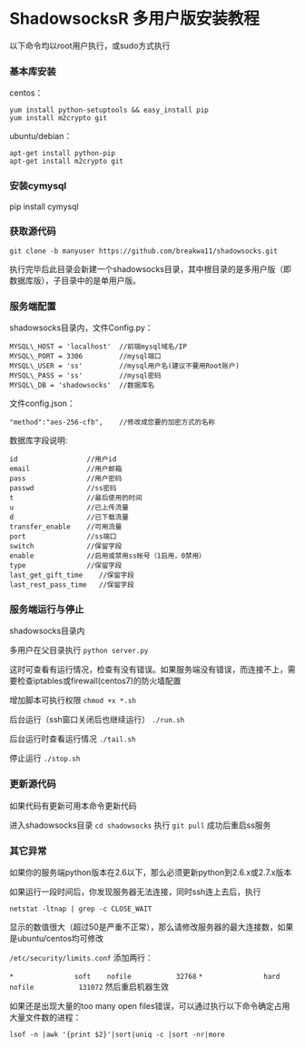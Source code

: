 # ShadowsocksR 多用户版安装教程 #

以下命令均以root用户执行，或sudo方式执行

### 基本库安装 ###
centos： 
```
yum install python-setuptools && easy_install pip
yum install m2crypto git
```
ubuntu/debian： 
```
apt-get install python-pip
apt-get install m2crypto git
```
### 安装cymysql ###
pip install cymysql

### 获取源代码 ###
`git clone -b manyuser https://github.com/breakwa11/shadowsocks.git`

执行完毕后此目录会新建一个shadowsocks目录，其中根目录的是多用户版（即数据库版），子目录中的是单用户版。

### 服务端配置 ###
shadowsocks目录内，文件Config.py： 
```
MYSQL\_HOST = 'localhost'  //前端mysql域名/IP
MYSQL\_PORT = 3306         //mysql端口
MYSQL\_USER = 'ss'         //mysql用户名(建议不要用Root账户)
MYSQL\_PASS = 'ss'         //mysql密码
MYSQL\_DB = 'shadowsocks'  //数据库名
```
文件config.json： 
```
"method":"aes-256-cfb",    //修改成您要的加密方式的名称
```

数据库字段说明:
   ```
  id                 //用户id
  email              //用户邮箱
  pass               //用户密码
  passwd             //ss密码
  t                  //最后使用的时间
  u                  //已上传流量
  d                  //已下载流量
  transfer_enable    //可用流量
  port               //ss端口
  switch             //保留字段
  enable             //启用或禁用ss帐号（1启用，0禁用）
  type               //保留字段
  last_get_gift_time    //保留字段
  last_rest_pass_time   //保留字段
  ```

### 服务端运行与停止 ###

shadowsocks目录内 

多用户在父目录执行 
`python server.py`

这时可查看有运行情况，检查有没有错误。如果服务端没有错误，而连接不上，需要检查iptables或firewall(centos7)的防火墙配置

增加脚本可执行权限 
`chmod +x *.sh`

后台运行（ssh窗口关闭后也继续运行） 
`./run.sh`

后台运行时查看运行情况 
`./tail.sh`

停止运行 
`./stop.sh`

### 更新源代码 ###
如果代码有更新可用本命令更新代码

进入shadowsocks目录 
`cd shadowsocks` 
执行 
`git pull` 
成功后重启ss服务

### 其它异常 ###
如果你的服务端python版本在2.6以下，那么必须更新python到2.6.x或2.7.x版本

如果运行一段时间后，你发现服务器无法连接，同时ssh连上去后，执行 

`netstat -ltnap | grep -c CLOSE_WAIT` 

显示的数值很大（超过50是严重不正常），那么请修改服务器的最大连接数，如果是ubuntu/centos均可修改 

`/etc/security/limits.conf` 
添加两行： 

`*               soft    nofile           32768` 
`*               hard    nofile           131072` 
然后重启机器生效

如果还是出现大量的too many open files错误，可以通过执行以下命令确定占用大量文件数的进程：

`lsof -n |awk '{print $2}'|sort|uniq -c |sort -nr|more`

